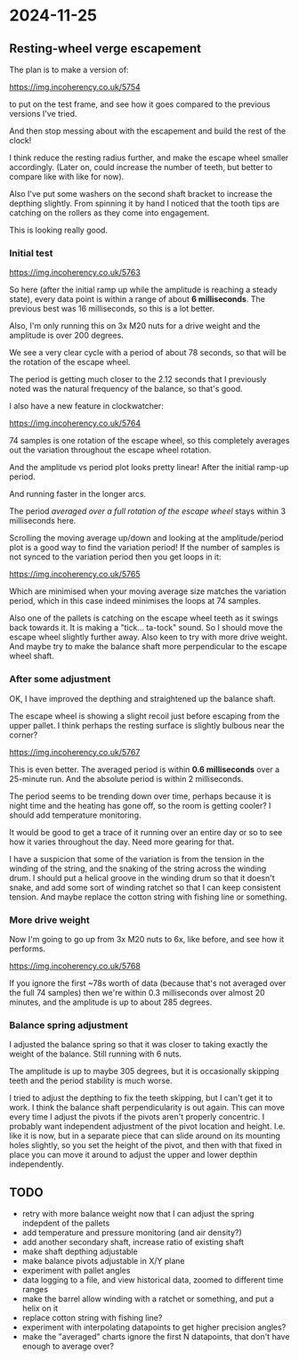 # 2024-11-25

## Resting-wheel verge escapement

The plan is to make a version of:

https://img.incoherency.co.uk/5754

to put on the test frame, and see how it goes compared to the previous versions I've tried.

And then stop messing about with the escapement and build the rest of the clock!

I think reduce the resting radius further, and make the escape wheel smaller
accordingly. (Later on, could increase the number of teeth, but better to compare
like with like for now).

Also I've put some washers on the second shaft bracket to increase the depthing slightly.
From spinning it by hand I noticed that the tooth tips are catching on the rollers as they
come into engagement.

This is looking really good.

### Initial test

https://img.incoherency.co.uk/5763

So here (after the initial ramp up while the amplitude is reaching a steady state), every
data point is within a range of about **6 milliseconds**. The previous best was 16 milliseconds,
so this is a lot better.

Also, I'm only running this on 3x M20 nuts for a drive weight and the amplitude is over 200
degrees.

We see a very clear cycle with a period of about 78 seconds, so that will be the rotation
of the escape wheel.

The period is getting much closer to the 2.12 seconds that I previously noted was the natural
frequency of the balance, so that's good.

I also have a new feature in clockwatcher:

https://img.incoherency.co.uk/5764

74 samples is one rotation of the escape wheel, so this completely averages out the variation
throughout the escape wheel rotation.

And the amplitude vs period plot looks pretty linear! After the initial ramp-up period.

And running faster in the longer arcs.

The period *averaged over a full rotation of the escape wheel* stays within 3 milliseconds
here.

Scrolling the moving average up/down and looking at the amplitude/period plot is a good way
to find the variation period! If the number of samples is not synced to the variation
period then you get loops in it:

https://img.incoherency.co.uk/5765

Which are minimised when your moving average size matches the variation period, which in this
case indeed minimises the loops at 74 samples.

Also one of the pallets is catching on the escape wheel teeth as it swings back towards
it. It is making a "tick... ta-tock" sound. So I should move the escape wheel slightly
further away. Also keen to try with more drive weight. And maybe try to
make the balance shaft more perpendicular to the escape wheel shaft.

### After some adjustment

OK, I have improved the depthing and straightened up the balance shaft.

The escape wheel is showing a slight recoil just before escaping from the upper pallet.
I think perhaps the resting surface is slightly bulbous near the corner?

https://img.incoherency.co.uk/5767

This is even better. The averaged period is within **0.6 milliseconds** over a 25-minute
run. And the absolute period is within 2 milliseconds.

The period seems to be trending down over time, perhaps because it is night time and the
heating has gone off, so the room is getting cooler? I should add temperature monitoring.

It would be good to get a trace of it running over an entire day or so to see how it varies
throughout the day. Need more gearing for that.

I have a suspicion that some of the variation is from the tension in the winding of the
string, and the snaking of the string across the winding drum. I should put a helical groove
in the winding drum so that it doesn't snake, and add some sort of winding ratchet so that
I can keep consistent tension. And maybe replace the cotton string with fishing line or
something.

### More drive weight

Now I'm going to go up from 3x M20 nuts to 6x, like before, and see how it performs.

https://img.incoherency.co.uk/5768

If you ignore the first ~78s worth of data (because that's not averaged over the full 74 samples)
then we're within 0.3 milliseconds over almost 20 minutes, and the amplitude is up to about
285 degrees.

### Balance spring adjustment

I adjusted the balance spring so that it was closer to taking exactly the weight
of the balance. Still running with 6 nuts.

The amplitude is up to maybe 305 degrees, but it is occasionally skipping teeth and the
period stability is much worse.

I tried to adjust the depthing to fix the teeth skipping, but I can't
get it to work. I think the balance shaft perpendicularity is out again. This can move
every time I adjust the pivots if the pivots aren't properly concentric. I probably want
independent adjustment of the pivot location and height. I.e. like it is now, but in
a separate piece that can slide around on its mounting holes slightly, so you set the
height of the pivot, and then with that fixed in place you can move it around to adjust
the upper and lower depthin independently.

## TODO

 * retry with more balance weight now that I can adjust the spring indepdent of the pallets
 * add temperature and pressure monitoring (and air density?)
 * add another secondary shaft, increase ratio of existing shaft
 * make shaft depthing adjustable
 * make balance pivots adjustable in X/Y plane
 * experiment with pallet angles
 * data logging to a file, and view historical data, zoomed to different time ranges
 * make the barrel allow winding with a ratchet or something, and put a helix on it
 * replace cotton string with fishing line?
 * experiment with interpolating datapoints to get higher precision angles?
 * make the "averaged" charts ignore the first N datapoints, that don't have enough to average over?
